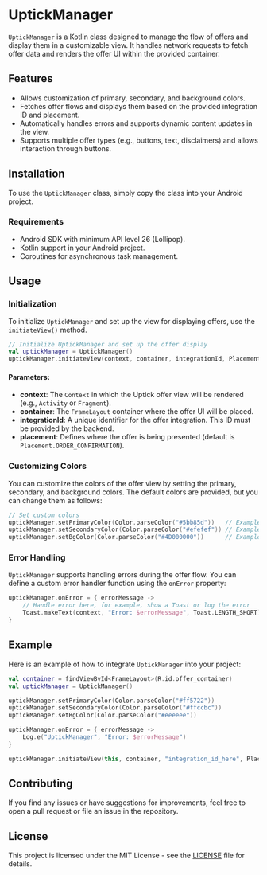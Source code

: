 
# UptickManager

`UptickManager` is a Kotlin class designed to manage the flow of offers and display them in a customizable view. It handles network requests to fetch offer data and renders the offer UI within the provided container.

## Features
- Allows customization of primary, secondary, and background colors.
- Fetches offer flows and displays them based on the provided integration ID and placement.
- Automatically handles errors and supports dynamic content updates in the view.
- Supports multiple offer types (e.g., buttons, text, disclaimers) and allows interaction through buttons.

## Installation

To use the `UptickManager` class, simply copy the class into your Android project.

### Requirements
- Android SDK with minimum API level 26 (Lollipop).
- Kotlin support in your Android project.
- Coroutines for asynchronous task management.

## Usage

### Initialization
To initialize `UptickManager` and set up the view for displaying offers, use the `initiateView()` method.

```kotlin
// Initialize UptickManager and set up the offer display
val uptickManager = UptickManager()
uptickManager.initiateView(context, container, integrationId, Placement.ORDER_CONFIRMATION)
```

#### Parameters:
- **context**: The `Context` in which the Uptick offer view will be rendered (e.g., `Activity` or `Fragment`).
- **container**: The `FrameLayout` container where the offer UI will be placed.
- **integrationId**: A unique identifier for the offer integration. This ID must be provided by the backend.
- **placement**: Defines where the offer is being presented (default is `Placement.ORDER_CONFIRMATION`).

### Customizing Colors
You can customize the colors of the offer view by setting the primary, secondary, and background colors. The default colors are provided, but you can change them as follows:

```kotlin
// Set custom colors
uptickManager.setPrimaryColor(Color.parseColor("#5bb85d"))   // Example primary color
uptickManager.setSecondaryColor(Color.parseColor("#efefef")) // Example secondary color
uptickManager.setBgColor(Color.parseColor("#4D000000"))      // Example background color
```

### Error Handling
`UptickManager` supports handling errors during the offer flow. You can define a custom error handler function using the `onError` property:

```kotlin
uptickManager.onError = { errorMessage ->
    // Handle error here, for example, show a Toast or log the error
    Toast.makeText(context, "Error: $errorMessage", Toast.LENGTH_SHORT).show()
}
```

## Example

Here is an example of how to integrate `UptickManager` into your project:

```kotlin
val container = findViewById<FrameLayout>(R.id.offer_container)
val uptickManager = UptickManager()

uptickManager.setPrimaryColor(Color.parseColor("#ff5722"))
uptickManager.setSecondaryColor(Color.parseColor("#ffccbc"))
uptickManager.setBgColor(Color.parseColor("#eeeeee"))

uptickManager.onError = { errorMessage ->
    Log.e("UptickManager", "Error: $errorMessage")
}

uptickManager.initiateView(this, container, "integration_id_here", Placement.ORDER_CONFIRMATION)
```

## Contributing
If you find any issues or have suggestions for improvements, feel free to open a pull request or file an issue in the repository.

## License
This project is licensed under the MIT License - see the [LICENSE](LICENSE) file for details.

